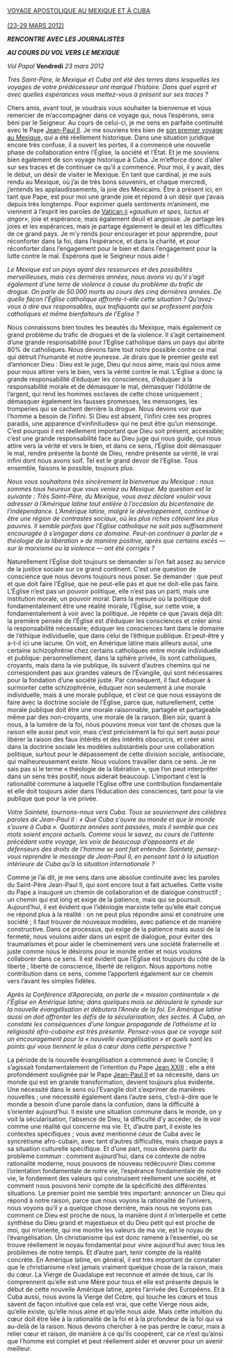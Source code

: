 [VOYAGE APOSTOLIQUE AU MEXIQUE ET À CUBA \
\
(23-29 MARS 2012)](/content/benedict-xvi/fr/travels/2012/index_messico-cuba.html)

***RENCONTRE AVEC LES JOURNALISTES***

***AU COURS DU VOL VERS LE MEXIQUE***

*Vol Papal* **Vendredi** *23 mars 2012*

*Très Saint-Père, le Mexique et Cuba ont été des terres dans lesquelles les voyages de votre prédécesseur ont marqué l’histoire. Dans quel esprit et avec quelles espérances vous mettez-vous à présent sur ses traces ?*

Chers amis, avant tout, je voudrais vous souhaiter la bienvenue et vous remercier de m’accompagner dans ce voyage qui, nous l’espérons, sera béni par le Seigneur. Au cours de celui-ci, je me sens en parfaite continuité avec le Pape [Jean-Paul II](/content/john-paul-ii/fr.html). Je me souviens très bien de [son premier voyage au Mexique](/content/john-paul-ii/fr/travels/sub_index1979/trav_rep-dom-mexico-bahamas.html), qui a été réellement historique. Dans une situation juridique encore très confuse, il a ouvert les portes, il a commencé une nouvelle phase de collaboration entre l’Église, la société et l’État. Et je me souviens bien également de son voyage historique à Cuba. Je m’efforce donc d’aller sur ses traces et de continuer ce qu’il a commencé. Pour moi, il y avait, dès le début, un désir de visiter le Mexique. En tant que cardinal, je me suis rendu au Mexique, où j’ai de très bons souvenirs, et chaque mercredi, j’entends les applaudissements, la joie des Mexicains. Être à présent ici, en tant que Pape, est pour moi une grande joie et répond à un désir que j’avais depuis très longtemps. Pour exprimer quels sentiments m’animent, me viennent à l’esprit les paroles de [Vatican ii](http://www.vatican.va/archive/hist_councils/ii_vatican_council/index_fr.htm) *«gaudium et spes, luctus et angor»*, joie et espérance, mais également deuil et angoisse. Je partage les joies et les espérances, mais je partage également le deuil et les difficultés de ce grand pays. Je m’y rends pour encourager et pour apprendre, pour réconforter dans la foi, dans l’espérance, et dans la charité, et pour réconforter dans l’engagement pour le bien et dans l’engagement pour la lutte contre le mal. Espérons que le Seigneur nous aide !

*Le Mexique est un pays ayant des ressources et des possibilités merveilleuses, mais ces dernières années, nous avons vu qu’il s’agit également d’une terre de violence à cause du problème du trafic de drogue. On parle de 50.000 morts au cours des cinq dernières années. De quelle façon l’Église catholique affronte-t-elle cette situation ? Qu’avez-vous à dire aux responsables, aux trafiquants qui se professent parfois catholiques et même bienfaiteurs de l’Eglise ?*

Nous connaissons bien toutes les beautés du Mexique, mais également ce grand problème du trafic de drogues et de la violence. Il s’agit certainement d’une grande responsabilité pour l’Eglise catholique dans un pays qui abrite 80% de catholiques. Nous devons faire tout notre possible contre ce mal qui détruit l’humanité et notre jeunesse. Je dirais que le premier geste est d’annoncer Dieu : Dieu est le juge, Dieu qui nous aime, mais qui nous aime pour nous attirer vers le bien, vers la vérité contre le mal. L’Église a donc la grande responsabilité d’éduquer les consciences, d’éduquer à la responsabilité morale et de démasquer le mal, démasquer l’idolâtrie de l’argent, qui rend les hommes esclaves de cette chose uniquement ; démasquer également les fausses promesses, les mensonges, les tromperies qui se cachent derrière la drogue. Nous devons voir que l’homme a besoin de l’infini. Si Dieu est absent, l’infini crée ses propres paradis, une apparence d’«infinitudes» qui ne peut être qu’un mensonge. C’est pourquoi il est réellement important que Dieu soit présent, accessible; c’est une grande responsabilité face au Dieu juge qui nous guide, qui nous attire vers la vérité et vers le bien, et dans ce sens, l’Église doit démasquer le mal, rendre présente la bonté de Dieu, rendre présente sa vérité, le vrai infini dont nous avons soif. Tel est le grand devoir de l’Eglise. Tous ensemble, faisons le possible, toujours plus.

*Nous vous souhaitons très sincèrement la bienvenue au Mexique : nous sommes tous heureux que vous veniez au Mexique. Ma question est la suivante : Très Saint-Père, du Mexique, vous avez déclaré vouloir vous adresser à l’Amérique latine tout entière à l’occasion du bicentenaire de l’indépendance. L’Amérique latine, malgré le développement, continue à être une région de contrastes sociaux, où les plus riches côtoient les plus pauvres. Il semble parfois que l’Eglise catholique ne soit pas suffisamment encouragée à s’engager dans ce domaine. Peut-on continuer à parler de « théologie de la libération » de manière positive, après que certains excès — sur le marxisme ou la violence — ont été corrigés ?*

Naturellement l’Église doit toujours se demander si l’on fait assez au service de la justice sociale sur ce grand continent. C’est une question de conscience que nous devons toujours nous poser. Se demander : que peut et que doit faire l’Église, que ne peut-elle pas et que ne doit-elle pas faire. L’Église n’est pas un pouvoir politique, elle n’est pas un parti, mais une institution morale, un pouvoir moral. Dans la mesure où la politique doit fondamentalement être une réalité morale, l’Église, sur cette voie, a fondamentalement à voir avec la politique. Je répète ce que j’avais déjà dit: la première pensée de l’Église est d’éduquer les consciences et créer ainsi la responsabilité nécessaire; éduquer les consciences tant dans le domaine de l’éthique individuelle, que dans celui de l’éthique publique. Et peut-être y a-t-il ici une lacune. On voit, en Amérique latine mais ailleurs aussi, une certaine schizophrénie chez certains catholiques entre morale individuelle et publique: personnellement, dans la sphère privée, ils sont catholiques, croyants, mais dans la vie publique, ils suivent d’autres chemins qui ne correspondent pas aux grandes valeurs de l’Évangile, qui sont nécessaires pour la fondation d’une société juste. Par conséquent, il faut éduquer à surmonter cette schizophrénie, éduquer non seulement à une morale individuelle, mais à une morale publique, et c’est ce que nous essayons de faire avec la doctrine sociale de l’Église, parce que, naturellement, cette morale publique doit être une morale raisonnable, partagée et partageable même par des non-croyants, une morale de la raison. Bien sûr, quant à nous, à la lumière de la foi, nous pouvons mieux voir tant de choses que la raison elle aussi peut voir, mais c’est précisément la foi qui sert aussi pour libérer la raison des faux intérêts et des intérêts obscurcis, et créer ainsi dans la doctrine sociale les modèles substantiels pour une collaboration politique, surtout pour le dépassement de cette division sociale, antisociale, qui malheureusement existe. Nous voulons travailler dans ce sens. Je ne sais pas si le terme « théologie de la libération », que l’on peut interpréter dans un sens très positif, nous aiderait beaucoup. L’important c’est la rationalité commune à laquelle l’Eglise offre une contribution fondamentale et elle doit toujours aider dans l’éducation des consciences, tant pour la vie publique que pour la vie privée.

*Votre Sainteté, tournons-nous vers Cuba. Tous se souviennent des célèbres paroles de Jean-Paul II : « Que Cuba s’ouvre au monde et que le monde s’ouvre à Cuba ». Quatorze années sont passées, mais il semble que ces mots soient encore actuels. Comme vous le savez, au cours de l’attente précédant votre voyage, les voix de beaucoup d’opposants et de défenseurs des droits de l’homme se sont fait entendre. Sainteté, pensez-vous reprendre le message de Jean-Paul II, en pensant tant à la situation intérieure de Cuba qu’à la situation internationale ?*

Comme je l’ai dit, je me sens dans une absolue continuité avec les paroles du Saint-Père Jean-Paul II, qui sont encore tout à fait actuelles. Cette visite du Pape a inauguré un chemin de collaboration et de dialogue constructif ; un chemin qui est long et exige de la patience, mais qui se poursuit. Aujourd’hui, il est évident que l’idéologie marxiste telle qu’elle était conçue ne répond plus à la réalité : on ne peut plus répondre ainsi et construire une société ; il faut trouver de nouveaux modèles, avec patience et de manière constructive. Dans ce processus, qui exige de la patience mais aussi de la fermeté, nous voulons aider dans un esprit de dialogue, pour éviter des traumatismes et pour aider le cheminement vers une société fraternelle et juste comme nous le désirons pour le monde entier et nous voulons collaborer dans ce sens. Il est évident que l’Église est toujours du côté de la liberté ; liberté de conscience, liberté de religion. Nous apportons notre contribution dans ce sens, comme l’apportent également sur ce chemin vers l’avant les simples fidèles.

*Après la Conférence d’Aparecida, on parle de « mission continentale » de l’Église en Amérique latine; dans quelques mois se déroulera le synode sur la nouvelle évangélisation et débutera l’Année de la foi. En Amérique latine aussi on doit affronter les défis de la sécularisation, des sectes. À Cuba, on constate les conséquences d’une longue propagande de l’athéisme et la religiosité afro-cubaine est très présente. Pensez-vous que ce voyage soit un encouragement pour la « nouvelle évangélisation » et quels sont les points qui vous tiennent le plus à cœur dans cette perspective ?*

La période de la nouvelle évangélisation a commencé avec le Concile; il s’agissait fondamentalement de l’intention du Pape [Jean XXIII](/content/john-xxiii/fr.html) ; elle a été profondément soulignée par le Pape [Jean-Paul II](/content/john-paul-ii/fr.html) et sa nécessité, dans un monde qui est en grande transformation, devient toujours plus évidente. Une nécessité dans le sens où l’Evangile doit s’exprimer de manières nouvelles ; une nécessité également dans l’autre sens, c’est-à-dire que le monde a besoin d’une parole dans la confusion, dans la difficulté à s’orienter aujourd’hui. Il existe une situation commune dans le monde, on y voit la sécularisation, l’absence de Dieu, la difficulté d’y accéder, de le voir comme une réalité qui concerne ma vie. Et, d’autre part, il existe les contextes spécifiques ; vous avez mentionné ceux de Cuba avec le syncrétisme afro-cubain, avec tant d’autres difficultés, mais chaque pays a sa situation culturelle spécifique. Et d’une part, nous devons partir du problème commun : comment aujourd’hui, dans ce contexte de notre rationalité moderne, nous pouvons de nouveau redécouvrir Dieu comme l’orientation fondamentale de notre vie, l’espérance fondamentale de notre vie, le fondement des valeurs qui construisent réellement une société, et comment nous pouvons tenir compte de la spécificité des différentes situations. Le premier point me semble très important: annoncer un Dieu qui répond à notre raison, parce que nous voyons la rationalité de l’univers, nous voyons qu’il y a quelque chose derrière, mais nous ne voyons pas comment ce Dieu est proche de nous, la manière dont il m’interpelle et cette synthèse du Dieu grand et majestueux et du Dieu petit qui est proche de moi, qui m’oriente, qui me montre les valeurs de ma vie, est le noyau de l’évangélisation. Un christianisme qui est donc ramené à l’essentiel, où se trouve réellement le noyau fondamental pour vivre aujourd’hui avec tous les problèmes de notre temps. Et d’autre part, tenir compte de la réalité concrète. En Amérique latine, en général, il est très important de constater que le christianisme n’est jamais vraiment quelque chose de la raison, mais du cœur. La Vierge de Guadalupe est reconnue et aimée de tous, car ils comprennent qu’elle est une Mère pour tous et elle est présente depuis le début de cette nouvelle Amérique latine, après l’arrivée des Européens. Et à Cuba aussi, nous avons la Vierge del Cobre, qui touche les cœurs et tous savent de façon intuitive que cela est vrai, que cette Vierge nous aide, qu’elle existe, qu’elle nous aime et qu’elle nous aide. Mais cette intuition du cœur doit être liée à la rationalité de la foi et à la profondeur de la foi qui va au-delà de la raison. Nous devons chercher à ne pas perdre le cœur, mais à relier cœur et raison, de manière à ce qu’ils coopèrent, car ce n’est qu’ainsi que l’homme est complet et peut réellement aider et œuvrer pour un avenir meilleur.